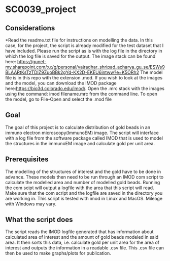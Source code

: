 # SC0039_project

## Considerations
*Read the readme.txt file for instructions on modelling the data. In this case, for the project, the script is already modified for the test dataset that I have included. Please run the script as is with the log file in the directory in which the log file is saved for the output. The image stack can be found here: https://gunet-my.sharepoint.com/:u:/g/personal/vajradhar_shripad_acharya_gu_se/ESWs9BLAARtKsTzTDIZ9ZuoBBk2gYd-KX2D-EKEU6intww?e=K5ORh2
The model file is in this repo with the extension .mod.
If you wish to look at the images and the model, you can download the IMOD package here:https://bio3d.colorado.edu/imod/.
Open the .mrc stack with the images using the command: imod filename.mrc from the command line.
To open the model, go to File-Open and select the .mod file

## Goal
The goal of this project is to calculate distribution of gold beads in an immuno electron microscopy(ImmunoEM) image. The script will interface with a log file from the software package called IMOD that is used to model the structures in the immunoEM image and calculate gold per unit area.

## Prerequisites
The modelling of the structures of interest and the gold have to be done in advance. These models then need to be run through an IMOD com script to calculate the modelled area and number of modelled gold beads. Running the com scipt will output a logfile with the area that this script will read. Make sure that the com script and the logfile are saved in the directory you are working in. This script is tested with imod in Linux and MacOS. Mileage with Windows may vary.

## What the script does
The script reads the IMOD logfile generated that has information about calculated area of interest and the amount of gold beads modeled in said area. It then sorts this data, i.e. calculate gold per unit area for the area of interest and outputs the information in a readable .csv file. This .csv file can then be used to make graphs/plots for publication.
